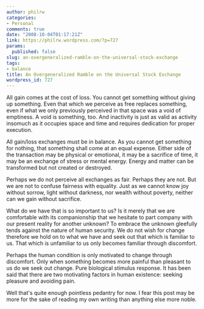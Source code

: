 ```yaml
---
author: philrw
categories:
- Personal
comments: true
date: "2008-10-04T01:17:21Z"
link: https://philrw.wordpress.com/?p=727
params:
  published: false
slug: an-overgeneralized-ramble-on-the-universal-stock-exchange
tags:
- balance
title: An Overgeneralized Ramble on the Universal Stock Exchange
wordpress_id: 727
---
```


All gain comes at the cost of loss. You cannot get something without giving up something. Even that which we perceive as free replaces something, even if what we only previously perceived in that space was a void of emptiness. A void is something, too. And inactivity is just as valid as activity insomuch as it occupies space and time and requires dedication for proper execution.

All gain/loss exchanges must be in balance. As you cannot get something for nothing, that something shall come at an equal expense. Either side of the transaction may be physical or emotional, it may be a sacrifice of time, it may be an exchange of stress or mental energy. Energy and matter can be transformed but not created or destroyed.

Perhaps we do not perceive all exchanges as fair. Perhaps they are not. But we are not to confuse fairness with equality. Just as we cannot know joy without sorrow, light without darkness, nor wealth without poverty, neither can we gain without sacrifice.

What do we have that is so important to us? Is it merely that we are comfortable with its companionship that we hesitate to part company with our present reality for another unknown? To embrace the unknown gleefully tends against the nature of human security. We do not wish for change therefore we hold on to what we have and seek out that which is familiar to us. That which is unfamiliar to us only becomes familiar through discomfort.

Perhaps the human condition is only motivated to change through discomfort. Only when something becomes more painful than pleasant to us do we seek out change. Pure biological stimulus response. It has been said that there are two motivating factors in human existence: seeking pleasure and avoiding pain.

Well that's quite enough pointless pedantry for now. I fear this post may be more for the sake of reading my own writing than anything else more noble.
